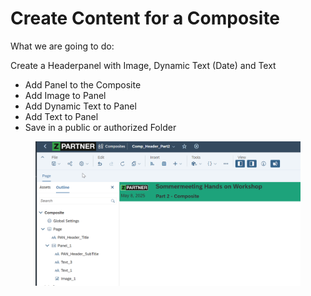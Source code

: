 # Create Content for a Composite

What we are going to do:

Create a Headerpanel with Image, Dynamic Text (Date) and Text

* Add Panel to the Composite
* Add Image to Panel
* Add Dynamic Text to Panel
* Add Text to Panel
* Save in a public or authorized Folder

<figure><img src="../.gitbook/assets/image (2) (1).png" alt=""><figcaption></figcaption></figure>

